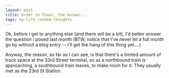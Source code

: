 ```yaml
---
layout: post
title: Order in Chaos, the Answer...
tags: my-life random-thoughts
---
```

Ok, before I get to anything else (and there will be a bit), I'd better answer the question I posed last month  (BTW, notice that I've never let a full month go by without a blog entry -- I'll get the hang of this thing yet....)

Anyway, the reason, as far as I can see, is that there's a limited amount of track space at the 33rd Street terminal, so as a northbound train is approaching, a southbound train leaves, to make room for it.  They usually met as the 23rd St Station.

